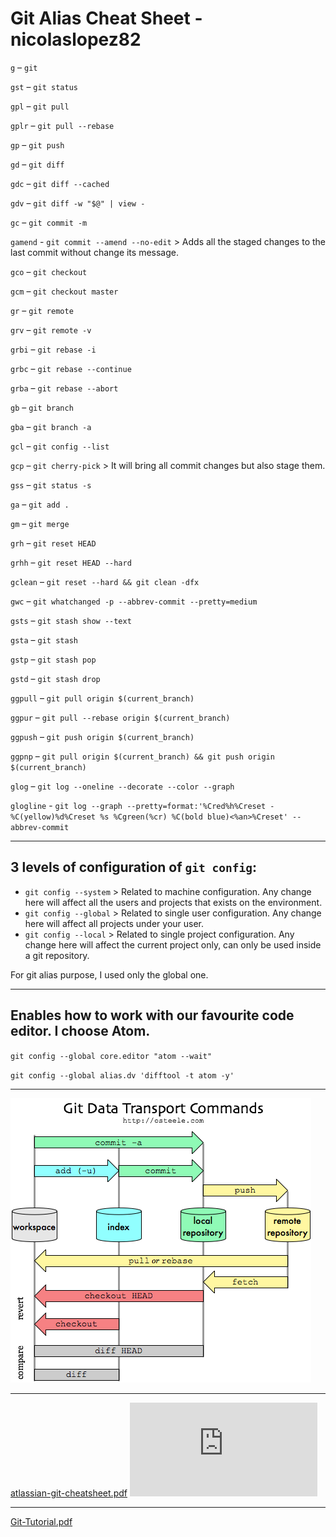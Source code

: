 # Git Alias Cheat Sheet - nicolaslopez82

`g` – `git`

`gst` – `git status`

`gpl` – `git pull`

`gplr` – `git pull --rebase`

`gp` – `git push`

`gd` – `git diff`

`gdc` – `git diff --cached`

`gdv` – `git diff -w "$@" | view -`

`gc` – `git commit -m`

`gamend` - `git commit --amend --no-edit` > Adds all the staged changes to the last commit without change its message.

`gco` – `git checkout`

`gcm` – `git checkout master`

`gr` – `git remote`

`grv` – `git remote -v`

`grbi` – `git rebase -i`

`grbc` – `git rebase --continue`

`grba` – `git rebase --abort`

`gb` – `git branch`

`gba` – `git branch -a`

`gcl` – `git config --list`

`gcp` – `git cherry-pick` > It will bring all commit changes but also stage them.

`gss` – `git status -s`

`ga` – `git add .`

`gm` – `git merge`

`grh` – `git reset HEAD`

`grhh` – `git reset HEAD --hard`

`gclean` – `git reset --hard && git clean -dfx`

`gwc` – `git whatchanged -p --abbrev-commit --pretty=medium`

`gsts` – `git stash show --text`

`gsta` – `git stash`

`gstp` – `git stash pop`

`gstd` – `git stash drop`

`ggpull` – `git pull origin $(current_branch)`

`ggpur` – `git pull --rebase origin $(current_branch)`

`ggpush` – `git push origin $(current_branch)`

`ggpnp` – `git pull origin $(current_branch) && git push origin $(current_branch)`

`glog` – `git log --oneline --decorate --color --graph`

`glogline` -  `git log --graph --pretty=format:'%Cred%h%Creset -%C(yellow)%d%Creset %s %Cgreen(%cr) %C(bold blue)<%an>%Creset' --abbrev-commit`


---

## 3 levels of configuration of `git config`:
- `git config --system` > Related to machine configuration. Any change here will affect all the users and projects that exists on the environment.
- `git config --global` > Related to single user configuration. Any change here will affect all projects under your user.
- `git config --local` > Related to single project configuration. Any change here will affect the current project only, can only be used inside a git repository.

For git alias purpose, I used only the global one.

---

## Enables how to work with our favourite code editor. I choose Atom.

`git config --global core.editor "atom --wait"`

`git config --global alias.dv 'difftool -t atom -y'`


---

![git-flow](https://github.com/nicolaslopez82/git-alias-cheat-sheet/blob/master/git-flow.png)

---
[atlassian-git-cheatsheet.pdf](https://github.com/nicolaslopez82/git-alias-cheat-sheet/blob/master/atlassian-git-cheatsheet.pdf)
![atlassian-git-cheatsheet.pdf](https://github.com/nicolaslopez82/git-alias-cheat-sheet/blob/master/atlassian-git-cheatsheet.pdf)

---
[Git-Tutorial.pdf](https://github.com/nicolaslopez82/git-alias-cheat-sheet/blob/master/Git-Tutorial.pdf)
